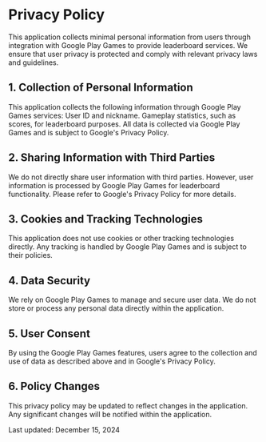 # Privacy Policy

This application collects minimal personal information from users through integration with Google Play Games to provide leaderboard services. We ensure that user privacy is protected and comply with relevant privacy laws and guidelines.

## 1. Collection of Personal Information

This application collects the following information through Google Play Games services:
User ID and nickname.
Gameplay statistics, such as scores, for leaderboard purposes.
All data is collected via Google Play Games and is subject to Google's Privacy Policy.

## 2. Sharing Information with Third Parties

We do not directly share user information with third parties.
However, user information is processed by Google Play Games for leaderboard functionality. Please refer to Google's Privacy Policy for more details.

## 3. Cookies and Tracking Technologies

This application does not use cookies or other tracking technologies directly. Any tracking is handled by Google Play Games and is subject to their policies.

## 4. Data Security

We rely on Google Play Games to manage and secure user data.
We do not store or process any personal data directly within the application.

## 5. User Consent

By using the Google Play Games features, users agree to the collection and use of data as described above and in Google's Privacy Policy.

## 6. Policy Changes

This privacy policy may be updated to reflect changes in the application. Any significant changes will be notified within the application.

Last updated: December 15, 2024
